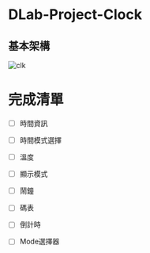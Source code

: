 # DLab-Project-Clock

## 基本架構

![clk](https://user-images.githubusercontent.com/130990374/236692992-d3ca25b6-dc13-4971-ac23-f3fa7f4eb61b.svg)

# 完成清單
- [ ] 時間資訊
- [ ] 時間模式選擇
- [ ] 溫度
- [ ] 顯示模式
- [ ] 鬧鐘
- [ ] 碼表
- [ ] 倒計時
- [ ] Mode選擇器

